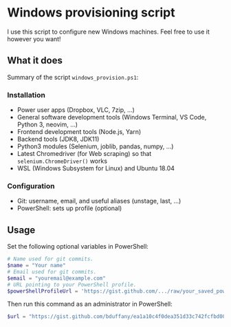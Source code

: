# Windows provisioning script

I use this script to configure new Windows machines. Feel free to use it however you want!

## What it does

Summary of the script `windows_provision.ps1`:

### Installation

- Power user apps (Dropbox, VLC, 7zip, ...)
- General software development tools (Windows Terminal, VS Code, Python 3, neovim, ...)
- Frontend development tools (Node.js, Yarn)
- Backend tools (JDK8, JDK11)
- Python3 modules (Selenium, joblib, pandas, numpy, ...)
- Latest Chromedriver (for Web scraping) so that `selenium.ChromeDriver()` works
- WSL (Windows Subsystem for Linux) and Ubuntu 18.04

### Configuration

- Git: username, email, and useful aliases (unstage, last, ...)
- PowerShell: sets up profile (optional)

## Usage

Set the following optional variables in PowerShell:

```powershell
# Name used for git commits.
$name = "Your name"
# Email used for git commits.
$email = "youremail@example.com"
# URL pointing to your PowerShell profile.
$powerShellProfileUrl = 'https://gist.github.com/.../raw/your_saved_powershell_profile.ps1'
```

Then run this command as an administrator in PowerShell:

```powershell
$url = "https://gist.github.com/bduffany/ea1a10c4f0dea351d33c742fcfbd00ee/raw/windows_provision.ps1"; Set-ExecutionPolicy Bypass -Scope Process -Force; [System.Net.ServicePointManager]::SecurityProtocol = [System.Net.ServicePointManager]::SecurityProtocol -bor 3072; iex ((New-Object System.Net.WebClient).DownloadString("$url"))
```
